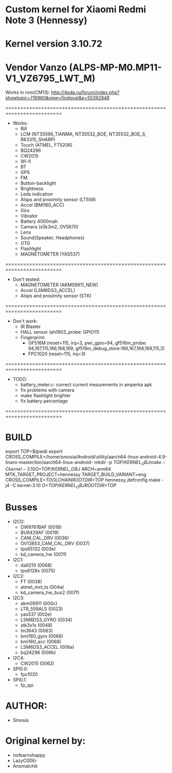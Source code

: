 # Custom kernel for Xiaomi Redmi Note 3 (Hennessy)
# Kernel version 3.10.72
# Vendor Vanzo (ALPS-MP-M0.MP11-V1_VZ6795_LWT_M)

Works in rom(CM13): http://4pda.ru/forum/index.php?showtopic=716960&view=findpost&p=55392848

=========================================================================
* Works:
	* Rill
	* LCM (NT35596_TIANMA, NT35532_BOE, NT35532_BOE_S, R63315_SHARP)
	* Touch (ATMEL, FT5206)
	* BQ24296
	* CW2015
	* Wi-fi
	* BT
	* GPS
	* FM
	* Button-backlight
	* Brightness 
	* Leds indication
	* Alsps and proximity sensor (LT559)
	* Accel (BMI160_ACC)
	* Giro
	* Vibrator
	* Battery 4000mah
	* Camera (s5k3m2, OV5670)
	* Lens
	* Sound(Speaker, Headphones)
	* OTG
	* Flashlight
	* MAGNETOMETER (YAS537)

=========================================================================
* Don't tested:
    * MAGNETOMETER (AKM09911_NEW)
    * Accel (LSM6DS3_ACCEL)
    * Alsps and proximity sensor (STK)

=========================================================================
* Don't work:
	* IR Blaster
	* HALL sensor (ah1903_probe: GPIO11)
	* Fingerprint:
		* GF516M (reset=115, irq=3, pwr_gpio=94, gf516m_probe: 94,167,115,166,168,169, gf516m_debug_store:166,167,168,169,115,3)
		* FPC1020 (reset=115, irq=3)

=========================================================================
* TODO:
	* battery_meter.c: correct current mesurements in amperka apk
	* fix problems with camera
	* make flashlight brighter
	* fix battery percentage

=========================================================================
# BUILD
export TOP=$(pwd)
export CROSS_COMPILE=/home/smosia/Android/utility/aarch64-linux-android-4.9-linaro-master/bin/aarch64-linux-android-
mkdir -p $TOP/KERNEL_OBJ
make -C kernel-3.10 O=$TOP/KERNEL_OBJ ARCH=arm64 MTK_TARGET_PROJECT=hennessy TARGET_BUILD_VARIANT=eng CROSS_COMPILE=$TOOLCHAIN ROOTDIR=$TOP hennessy_defconfig
make -j4 -C kernel-3.10 O=$TOP/KERNEL_OBJ ROOTDIR=$TOP

# Busses
* I2C0:
	* DW9761BAF 	            (0018)
	* BU6429AF 	            	(0019)
	* CAM_CAL_DRV           	(0036)
	* OV13853_CAM_CAL_DRV    	(0037)
	* tps65132              	(003e)
	* kd_camera_hw          	(007f)
* I2C1:
	* da9210                	(0068)	
	* tps6128x              	(0075)	
* I2C2:
	* FT						(0038) 	
	* atmel_mxt_ts           	(004a)	
	* kd_camera_hw_bus2    		(007f)		
* I2C3:
	* akm09911               	(000c)	
	* LTR_559ALS				(0023)	
	* yas537                	(002e)	
	* LSM6DS3_GYRO				(0034)	
	* stk3x1x               	(0048) 	
	* lm3643					(0063)	
	* bmi160_gyro				(0066)	
	* bmi160_acc				(0068)	
	* LSM6DS3_ACCEL         	(006a)	
	* bq24296         			(006b)	
* I2C4:
	* CW2015 					(0062)
* SPI0.0:
	* fpc1020							
* SPI0.1:
	* fp_spi							

# AUTHOR:
* Smosia

# Original kernel by:
* nofearnohappy
* LazyC0DEr
* Anomalchik